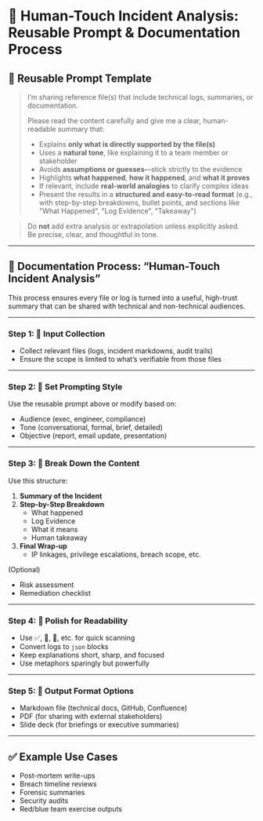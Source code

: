 # 📘 Human-Touch Incident Analysis: Reusable Prompt & Documentation Process

## 🔧 Reusable Prompt Template

> I’m sharing reference file(s) that include technical logs, summaries, or documentation.  
>   
> Please read the content carefully and give me a clear, human-readable summary that:  
> - Explains **only what is directly supported by the file(s)**  
> - Uses a **natural tone**, like explaining it to a team member or stakeholder  
> - Avoids **assumptions or guesses**—stick strictly to the evidence  
> - Highlights **what happened**, **how it happened**, and **what it proves**  
> - If relevant, include **real-world analogies** to clarify complex ideas  
> - Present the results in a **structured and easy-to-read format** (e.g., with step-by-step breakdowns, bullet points, and sections like "What Happened", "Log Evidence", "Takeaway")  

> Do **not** add extra analysis or extrapolation unless explicitly asked.  
> Be precise, clear, and thoughtful in tone.

---

## 📝 Documentation Process: “Human-Touch Incident Analysis”

This process ensures every file or log is turned into a useful, high-trust summary that can be shared with technical and non-technical audiences.

---

### Step 1: 🧾 Input Collection
- Collect relevant files (logs, incident markdowns, audit trails)
- Ensure the scope is limited to what’s verifiable from those files

---

### Step 2: 🧠 Set Prompting Style
Use the reusable prompt above or modify based on:
- Audience (exec, engineer, compliance)
- Tone (conversational, formal, brief, detailed)
- Objective (report, email update, presentation)

---

### Step 3: 🧩 Break Down the Content
Use this structure:
1. **Summary of the Incident**
2. **Step-by-Step Breakdown**
   - What happened
   - Log Evidence
   - What it means
   - Human takeaway
3. **Final Wrap-up**
   - IP linkages, privilege escalations, breach scope, etc.

(Optional)
- Risk assessment
- Remediation checklist

---

### Step 4: 🧼 Polish for Readability
- Use ✅, 🔐, 📁, etc. for quick scanning
- Convert logs to `json` blocks
- Keep explanations short, sharp, and focused
- Use metaphors sparingly but powerfully

---

### Step 5: 🧾 Output Format Options
- Markdown file (technical docs, GitHub, Confluence)
- PDF (for sharing with external stakeholders)
- Slide deck (for briefings or executive summaries)

---

## ✅ Example Use Cases
- Post-mortem write-ups
- Breach timeline reviews
- Forensic summaries
- Security audits
- Red/blue team exercise outputs

